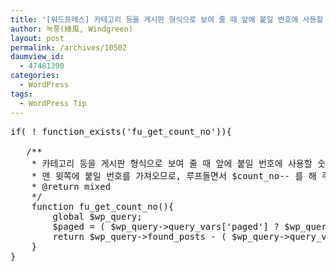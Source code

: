 ```yaml
---
title: '[워드프레스] 카테고리 등을 게시판 형식으로 보여 줄 때 앞에 붙일 번호에 사용할 숫자를 가져 오는 함수'
author: 녹풍(綠風, Windgreen)
layout: post
permalink: /archives/10502
daumview_id:
  - 47481390
categories:
  - WordPress
tags:
  - WordPress Tip
---
```

<pre>if( ! function_exists('fu_get_count_no')){

   /**
    * 카테고리 등을 게시판 형식으로 보여 줄 때 앞에 붙일 번호에 사용할 숫자를 가져 오는 함수다.
    * 맨 윗쪽에 붙일 번호를 가져오므로, 루프돌면서 $count_no-- 를 해 주면 된다.
    * @return mixed
    */
    function fu_get_count_no(){
        global $wp_query;
        $paged = ( $wp_query-&gt;query_vars['paged'] ? $wp_query-&gt;query_vars['paged'] : 1 );
        return $wp_query-&gt;found_posts - ( $wp_query-&gt;query_vars['posts_per_page'] * ($paged - 1) );
    }
}</pre>